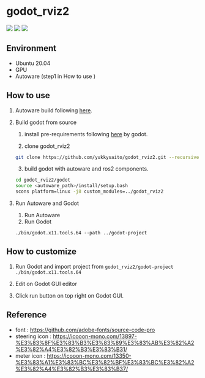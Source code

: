 # godot_rviz2

[![](http://img.youtube.com/vi/LPzkEC5hBMo/0.jpg)](https://www.youtube.com/watch?v=LPzkEC5hBMo)
[![](http://img.youtube.com/vi/7udy3QDXQBk/0.jpg)](https://www.youtube.com/watch?v=7udy3QDXQBk)
[![](http://img.youtube.com/vi/r8NtqiF3JNg/0.jpg)](https://www.youtube.com/watch?v=r8NtqiF3JNg)

## Environment
- Ubuntu 20.04
- GPU 
- Autoware (step1 in How to use )

## How to use
1. Autoware build following [here](https://autowarefoundation.github.io/autoware-documentation/main/installation/autoware/source-installation/).

2. Build godot from source
   1. install pre-requirements following [here](https://docs.godotengine.org/en/stable/development/compiling/compiling_for_x11.html#distro-specific-one-liners) by godot.
    
   2. clone godot_rviz2
   ```bash
   git clone https://github.com/yukkysaito/godot_rviz2.git --recursive
   ```

   3. build godot with autoware and ros2 components.
   ```bash
   cd godot_rviz2/godot
   source <autoware_path>/install/setup.bash
   scons platform=linux -j8 custom_modules=../godot_rviz2
   ```

3. Run Autoware and Godot
   1. Run Autoware
   2. Run Godot
    ```
    ./bin/godot.x11.tools.64 --path ../godot-project
    ```

## How to customize
   1. Run Godot and import project from `godot_rviz2/godot-project`
    ```
    ./bin/godot.x11.tools.64
    ```
   2. Edit on Godot GUI editor

   3. Click run button on top right on Godot GUI.


## Reference
- font : https://github.com/adobe-fonts/source-code-pro
- steering icon : https://icooon-mono.com/13897-%E3%83%8F%E3%83%B3%E3%83%89%E3%83%AB%E3%82%A2%E3%82%A4%E3%82%B3%E3%83%B31/
- meter icon : https://icooon-mono.com/13350-%E3%83%A1%E3%83%BC%E3%82%BF%E3%83%BC%E3%82%A2%E3%82%A4%E3%82%B3%E3%83%B37/
